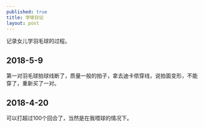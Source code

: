 ```yaml
---
published: true
title: 学球日记
layout: post
---
```


记录女儿学羽毛球的过程。

## 2018-5-9

第一对羽毛球拍球线断了，质量一般的拍子，拿去迪卡侬穿线，说拍面变形，不能穿了，重新买了一对。

## 2018-4-20

可以打超过100个回合了，当然是在我喂球的情况下。

